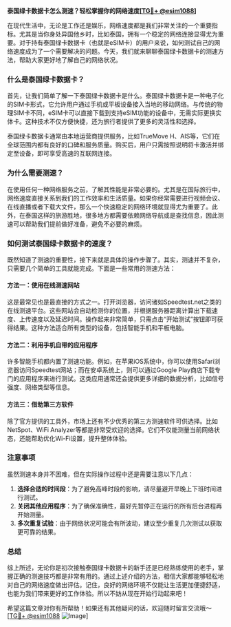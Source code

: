 **泰国绿卡数据卡怎么测速？轻松掌握你的网络速度[[TG💪+ @esim1088](https://t.me/s/esim1088)]**

在现代生活中，无论是工作还是娱乐，网络速度都是我们非常关注的一个重要指标。尤其是当你身处异国他乡时，比如泰国，拥有一个稳定的网络连接显得尤为重要。对于持有泰国绿卡数据卡（也就是eSIM卡）的用户来说，如何测试自己的网络速度成为了一个需要解决的问题。今天，我们就来聊聊泰国绿卡数据卡的测速方法，帮助大家更好地了解自己的网络状况。

### 什么是泰国绿卡数据卡？

首先，让我们简单了解一下泰国绿卡数据卡是什么。泰国绿卡数据卡是一种电子化的SIM卡形式，它允许用户通过手机或平板设备接入当地的移动网络。与传统的物理SIM卡不同，eSIM卡可以直接下载到支持eSIM功能的设备中，无需实际更换实体卡。这种技术不仅方便快捷，还为旅行者提供了更多的灵活性和选择。

泰国绿卡数据卡通常由本地运营商提供服务，比如TrueMove H、AIS等，它们在全球范围内都有良好的口碑和服务质量。购买后，用户只需按照说明将卡激活并绑定至设备，即可享受高速的互联网连接。

### 为什么需要测速？

在使用任何一种网络服务之前，了解其性能是非常必要的。尤其是在国际旅行中，网络速度直接关系到我们的工作效率和生活质量。如果你经常需要进行视频会议、在线直播或者下载大文件，那么一个快速稳定的网络环境就显得尤为重要了。此外，在泰国这样的旅游胜地，很多地方都需要依赖网络导航或是查找信息，因此测速可以帮助我们提前做好准备，避免不必要的麻烦。

### 如何测试泰国绿卡数据卡的速度？

既然知道了测速的重要性，接下来就是具体的操作步骤了。其实，测速并不复杂，只需要几个简单的工具就能完成。下面是一些常用的测速方法：

#### 方法一：使用在线测速网站

这是最常见也是最直接的方式之一。打开浏览器，访问诸如Speedtest.net之类的在线测速平台。这些网站会自动检测你的位置，并根据服务器距离计算出下载速度、上传速度以及延迟时间。操作起来非常简单，只需点击“开始测试”按钮即可获得结果。这种方法适合所有类型的设备，包括智能手机和平板电脑。

#### 方法二：利用手机自带的应用程序

许多智能手机都内置了测速功能。例如，在苹果iOS系统中，你可以使用Safari浏览器访问Speedtest网站；而在安卓系统上，则可以通过Google Play商店下载专门的应用程序来进行测试。这类应用通常还会提供更多详细的数据分析，比如信号强度、网络类型等信息。

#### 方法三：借助第三方软件

除了官方提供的工具外，市场上还有不少优秀的第三方测速软件可供选择。比如NetSpot、WiFi Analyzer等都是非常受欢迎的选择。它们不仅能测量当前网络状态，还能帮助优化Wi-Fi设置，提升整体体验。

### 注意事项

虽然测速本身并不困难，但在实际操作过程中还是需要注意以下几点：

1. **选择合适的时间段**：为了避免高峰时段的影响，请尽量避开早晚上下班时间进行测试。
2. **关闭其他应用程序**：为了确保准确性，最好先暂停正在运行的所有后台进程再开始测量。
3. **多次重复试验**：由于网络状况可能会有所波动，建议至少重复几次测试以获取更可靠的结果。

### 总结

综上所述，无论你是初次接触泰国绿卡数据卡的新手还是已经熟练使用的老手，掌握正确的测速技巧都是非常有用的。通过上述介绍的方法，相信大家都能够轻松地对自己的网络速度做出评估。记住，良好的网络环境不仅能让生活更加便捷舒适，也能为我们带来更好的工作体验。所以不妨从现在开始行动起来吧！

希望这篇文章对你有所帮助！如果还有其他疑问的话，欢迎随时留言交流哦～ [[TG💪+ @esim1088](https://t.me/s/esim1088) ![Image](https://i.postimg.cc/4NQfJmqS/Snipaste-2025-05-13-00-14-12.png)]